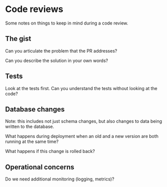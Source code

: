 # Code reviews

Some notes on things to keep in mind during a code review.

## The gist

Can you articulate the problem that the PR addresses?

Can you describe the solution in your own words?

## Tests

Look at the tests first. Can you understand the tests without looking at the code?

## Database changes
Note: this includes not just schema changes, but also changes to data being written to the database.

What happens during deployment when an old and a new version are both running at the same time? 

What happens if this change is rolled back?

## Operational concerns

Do we need additional monitoring (logging, metrics)?
